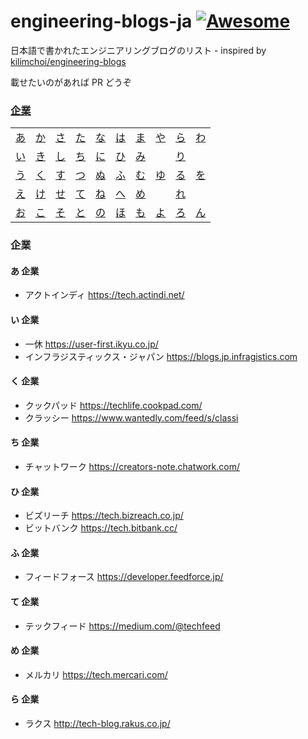 # engineering-blogs-ja [![Awesome](https://cdn.rawgit.com/sindresorhus/awesome/d7305f38d29fed78fa85652e3a63e154dd8e8829/media/badge.svg)](https://github.com/sindresorhus/awesome)

日本語で書かれたエンジニアリングブログのリスト - inspired by [kilimchoi/engineering-blogs](https://github.com/kilimchoi/engineering-blogs)

載せたいのがあれば PR どうぞ

### [企業](#企業-1)

|     |     |     |     |     |     |     |     |     |     |
|:-:  |:-:  |:-:  |:-:  |:-:  |:-:  |:-:  |:-:  |:-:  |:-:  |
| [あ](#あ-企業) 	| [か](#か-企業) 	| [さ](#さ-企業) 	| [た](#た-企業) 	| [な](#な-企業) 	| [は](#は-企業) 	| [ま](#ま-企業) 	| [や](#や-企業) 	| [ら](#ら-企業) 	| [わ](#わ-企業) 	|
| [い](#い-企業) 	| [き](#き-企業) 	| [し](#し-企業) 	| [ち](#ち-企業) 	| [に](#に-企業) 	| [ひ](#ひ-企業) 	| [み](#み-企業) 	|  	| [り](#り-企業) 	|  	|
| [う](#う-企業) 	| [く](#く-企業) 	| [す](#す-企業) 	| [つ](#つ-企業) 	| [ぬ](#ぬ-企業) 	| [ふ](#ふ-企業) 	| [む](#む-企業) 	| [ゆ](#ゆ-企業) 	| [る](#る-企業) 	| [を](#を-企業) 	|
| [え](#え-企業) 	| [け](#け-企業) 	| [せ](#せ-企業) 	| [て](#て-企業) 	| [ね](#ね-企業) 	| [へ](#へ-企業) 	| [め](#め-企業) 	|  	| [れ](#れ-企業) 	|  	|
| [お](#お-企業) 	| [こ](#こ-企業) 	| [そ](#そ-企業) 	| [と](#と-企業) 	| [の](#の-企業) 	| [ほ](#ほ-企業) 	| [も](#も-企業) 	| [よ](#よ-企業) 	| [ろ](#ろ-企業) 	| [ん](#ん-企業) 	|

### 企業

#### あ 企業

- アクトインディ https://tech.actindi.net/

#### い 企業

- 一休 https://user-first.ikyu.co.jp/
- インフラジスティックス・ジャパン https://blogs.jp.infragistics.com

#### く 企業

- クックパッド https://techlife.cookpad.com/
- クラッシー https://www.wantedly.com/feed/s/classi

#### ち 企業

- チャットワーク https://creators-note.chatwork.com/

#### ひ 企業

- ビズリーチ https://tech.bizreach.co.jp/
- ビットバンク https://tech.bitbank.cc/

#### ふ 企業

- フィードフォース https://developer.feedforce.jp/

#### て 企業

- テックフィード https://medium.com/@techfeed

#### め 企業

- メルカリ https://tech.mercari.com/

#### ら 企業

- ラクス http://tech-blog.rakus.co.jp/
